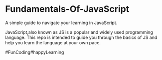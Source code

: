 # Fundamentals-Of-JavaScript
A simple guide to navigate your learning in JavaScript.

JavaScript,also known as JS is a popular and widely used programming language. This repo is intended to guide you through the basics of JS and help you learn the language at your own pace.

#FunCoding#happyLearning
